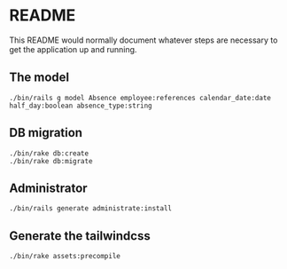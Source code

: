 # README

This README would normally document whatever steps are necessary to get the
application up and running.

## The model

```
./bin/rails g model Absence employee:references calendar_date:date half_day:boolean absence_type:string
```

## DB migration

```
./bin/rake db:create
./bin/rake db:migrate
```

## Administrator

```
./bin/rails generate administrate:install
```

## Generate the tailwindcss

```
./bin/rake assets:precompile
```
